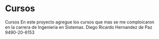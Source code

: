 # Cursos
Cursos
En este proyecto agregue los cursos que mas se me comploicaron en la carrera de Ingenieria en Sistemas.
Diego Ricardo Hernandez de Paz
9490-20-6153
